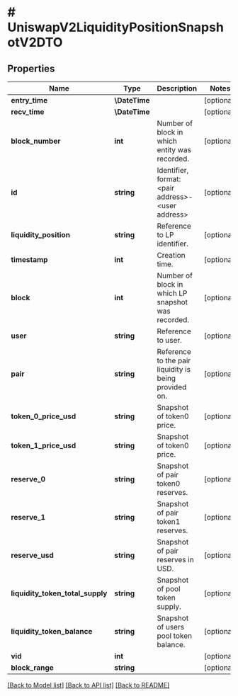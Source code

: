 # # UniswapV2LiquidityPositionSnapshotV2DTO

## Properties

Name | Type | Description | Notes
------------ | ------------- | ------------- | -------------
**entry_time** | **\DateTime** |  | [optional]
**recv_time** | **\DateTime** |  | [optional]
**block_number** | **int** | Number of block in which entity was recorded. | [optional]
**id** | **string** | Identifier, format: &lt;pair address&gt;-&lt;user address&gt; | [optional]
**liquidity_position** | **string** | Reference to LP identifier. | [optional]
**timestamp** | **int** | Creation time. | [optional]
**block** | **int** | Number of block in which LP snapshot was recorded. | [optional]
**user** | **string** | Reference to user. | [optional]
**pair** | **string** | Reference to the pair liquidity is being provided on. | [optional]
**token_0_price_usd** | **string** | Snapshot of token0 price. | [optional]
**token_1_price_usd** | **string** | Snapshot of token0 price. | [optional]
**reserve_0** | **string** | Snapshot of pair token0 reserves. | [optional]
**reserve_1** | **string** | Snapshot of pair token1 reserves. | [optional]
**reserve_usd** | **string** | Snapshot of pair reserves in USD. | [optional]
**liquidity_token_total_supply** | **string** | Snapshot of pool token supply. | [optional]
**liquidity_token_balance** | **string** | Snapshot of users pool token balance. | [optional]
**vid** | **int** |  | [optional]
**block_range** | **string** |  | [optional]

[[Back to Model list]](../../README.md#models) [[Back to API list]](../../README.md#endpoints) [[Back to README]](../../README.md)

